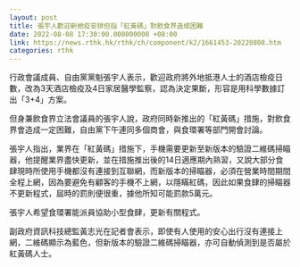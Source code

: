 ```yaml
---
layout: post
title: 張宇人歡迎新檢疫安排但指「紅黃碼」對飲食界造成困難
date: 2022-08-08 17:30:00.000000000 +08:00
link: https://news.rthk.hk/rthk/ch/component/k2/1661453-20220808.htm
categories: rthk
---
```


行政會議成員、自由黨黨魁張宇人表示，歡迎政府將外地抵港人士的酒店檢疫日數，改為3天酒店檢疫及4日家居醫學監察，認為決定果斷，形容是用科學數據訂出「3+4」方案。

但身兼飲食界立法會議員的張宇人說，政府同時新推出的「紅黃碼」措施，對飲食界會造成一定困難，自由黨下午連同多個商會，與食環署等部門開會討論。

張宇人指出，業界在「紅黃碼」措施下，手機需要更新至新版本的驗證二維碼掃瞄器，他提醒業界盡快更新，並在措施推出後的14日適應期內熟習，又說大部分食肆現時所使用手機都沒有連接到互聯網，而新版本的掃瞄器，必須在營業時間期間全程上網，因為要避免有顧客的手機不上網，以隱瞞紅碼，因此如果食肆的掃瞄器不更新程式，屆時的罰則便很重，據他所知可能罰款5萬元。

張宇人希望食環署能派員協助小型食肆，更新有關程式。

副政府資訊科技總監黃志光在記者會表示，即使有人使用的安心出行沒有連接上網，二維碼顯示為藍色，但新版本的驗證二維碼掃瞄器，亦可自動偵測到是否屬於紅黃碼人士。

